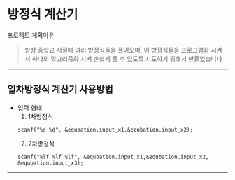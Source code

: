 # 방정식 계산기

프로젝트 계획이유
>항상 중학교 시절에 여러 방정식들을 풀어오며, 이 방정식들을 프로그램화 시켜서 하나의 알고리즘화 시켜
>손쉽게 풀 수 있도록 시도하기 위해서 만들었습니다
---------


## 일차방정식 계산기 사용방법
  + 입력 형태
    1. 1차방정식
    ```
    scanf("%d %d", &equbation.input_x1,&equbation.input_x2);
    ```
    2. 2차방정식
    ```
    scanf("%lf %lf %lf", &equbation.input_x1,&equbation.input_x2, &equbation.input_x3);
    ```
-------

